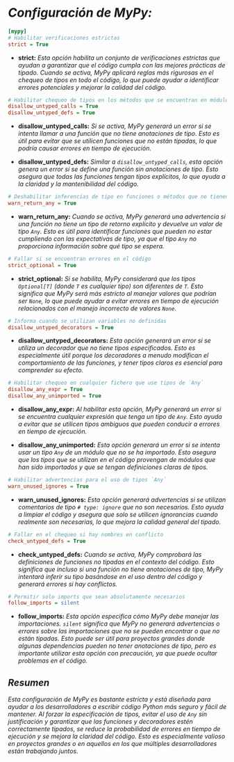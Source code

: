 <!-- Autor: Daniel Benjamin Perez Morales -->
<!-- GitHub: https://github.com/DanielPerezMoralesDev13 -->
<!-- Correo electrónico: danielperezdev@proton.me -->

# ***Configuración de MyPy:***

```ini
[mypy]
# Habilitar verificaciones estrictas
strict = True
```

- **strict:** *Esta opción habilita un conjunto de verificaciones estrictas que ayudan a garantizar que el código cumpla con las mejores prácticas de tipado. Cuando se activa, MyPy aplicará reglas más rigurosas en el chequeo de tipos en todo el código, lo que puede ayudar a identificar errores potenciales y mejorar la calidad del código.*

```ini
# Habilitar chequeo de tipos en los métodos que se encuentran en módulos de código externo
disallow_untyped_calls = True
disallow_untyped_defs = True
```

- **disallow_untyped_calls:** *Si se activa, MyPy generará un error si se intenta llamar a una función que no tiene anotaciones de tipo. Esto es útil para evitar que se utilicen funciones que no están tipadas, lo que podría causar errores en tiempo de ejecución.*
  
- **disallow_untyped_defs:** *Similar a `disallow_untyped_calls`, esta opción genera un error si se define una función sin anotaciones de tipo. Esto asegura que todas las funciones tengan tipos explícitos, lo que ayuda a la claridad y la mantenibilidad del código.*

```ini
# Deshabilitar inferencias de tipo en funciones o métodos que no tienen tipos explícitos
warn_return_any = True
```

- **warn_return_any:** *Cuando se activa, MyPy generará una advertencia si una función no tiene un tipo de retorno explícito y devuelve un valor de tipo `Any`. Esto es útil para identificar funciones que pueden no estar cumpliendo con las expectativas de tipo, ya que el tipo `Any` no proporciona información sobre qué tipo se espera.*

```ini
# Fallar si se encuentran errores en el código
strict_optional = True
```

- **strict_optional:** *Si se habilita, MyPy considerará que los tipos `Optional[T]` (donde `T` es cualquier tipo) son diferentes de `T`. Esto significa que MyPy será más estricto al manejar valores que podrían ser `None`, lo que puede ayudar a evitar errores en tiempo de ejecución relacionados con el manejo incorrecto de valores `None`.*

```ini
# Informa cuando se utilizan variables no definidas
disallow_untyped_decorators = True
```

- **disallow_untyped_decorators:** *Esta opción generará un error si se utiliza un decorador que no tiene tipos especificados. Esto es especialmente útil porque los decoradores a menudo modifican el comportamiento de las funciones, y tener tipos claros es esencial para comprender su efecto.*

```ini
# Habilitar chequeo en cualquier fichero que use tipos de `Any`
disallow_any_expr = True
disallow_any_unimported = True
```

- **disallow_any_expr:** *Al habilitar esta opción, MyPy generará un error si se encuentra cualquier expresión que tenga un tipo de `Any`. Esto ayuda a evitar que se utilicen tipos ambiguos que pueden conducir a errores en tiempo de ejecución.*
  
- **disallow_any_unimported:** *Esta opción generará un error si se intenta usar un tipo `Any` de un módulo que no se ha importado. Esto asegura que los tipos que se utilizan en el código provengan de módulos que han sido importados y que se tengan definiciones claras de tipos.*

```ini
# Habilitar advertencias para el uso de tipos `Any`
warn_unused_ignores = True
```

- **warn_unused_ignores:** *Esta opción generará advertencias si se utilizan comentarios de tipo `# type: ignore` que no son necesarios. Esto ayuda a limpiar el código y asegura que solo se utilicen ignorancias cuando realmente son necesarias, lo que mejora la calidad general del tipado.*

```ini
# Fallar en el chequeo si hay nombres en conflicto
check_untyped_defs = True
```

- **check_untyped_defs:** *Cuando se activa, MyPy comprobará las definiciones de funciones no tipadas en el contexto del código. Esto significa que incluso si una función no tiene anotaciones de tipo, MyPy intentará inferir su tipo basándose en el uso dentro del código y generará errores si hay conflictos.*

```ini
# Permitir solo imports que sean absolutamente necesarios
follow_imports = silent
```

- **follow_imports:** *Esta opción especifica cómo MyPy debe manejar las importaciones. `silent` significa que MyPy no generará advertencias o errores sobre las importaciones que no se pueden encontrar o que no están tipadas. Esto puede ser útil para proyectos grandes donde algunas dependencias pueden no tener anotaciones de tipo, pero es importante utilizar esta opción con precaución, ya que puede ocultar problemas en el código.*

## ***Resumen***

*Esta configuración de MyPy es bastante estricta y está diseñada para ayudar a los desarrolladores a escribir código Python más seguro y fácil de mantener. Al forzar la especificación de tipos, evitar el uso de `Any` sin justificación y garantizar que las funciones y decoradores estén correctamente tipados, se reduce la probabilidad de errores en tiempo de ejecución y se mejora la claridad del código. Esto es especialmente valioso en proyectos grandes o en aquellos en los que múltiples desarrolladores están trabajando juntos.*

